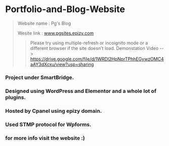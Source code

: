 # Portfolio-and-Blog-Website
> Website name : Pg's Blog
>
> Wesite link : www.pgsites.epizy.com
>> Please try using multiple-refresh or incoignito mode or a different browser if the site doesn't load. 
>Demonstation Video --> https://drive.google.com/file/d/1WRDl2HpNprTPhhEGywzOMC4aAY3dXcxu/view?usp=sharing

### Project under SmartBridge.
### Designed using WordPress and Elementor and a whole lot of plugins. 
### Hosted by Cpanel using epizy domain.
### Used STMP protocol for Wpforms.
### for more info visit the website :)

